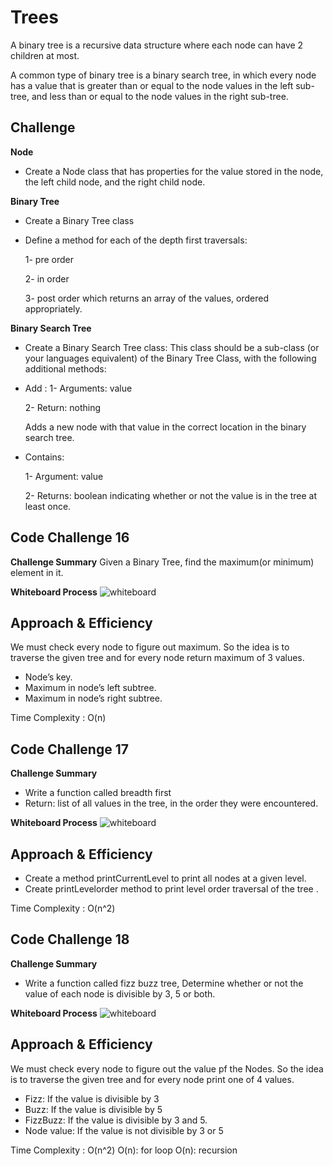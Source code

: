 # Trees
A binary tree is a recursive data structure where each node can have 2 children at most.

A common type of binary tree is a binary search tree, in which every node has a value that is greater than or equal to the node values in the left sub-tree, and less than or equal to the node values in the right sub-tree.

## Challenge
**Node**

* Create a Node class that has properties for the value stored in the node, the left child node, and the right child node.

**Binary Tree**

* Create a Binary Tree class
* Define a method for each of the depth first traversals:
  
  1- pre order

  2- in order

  3- post order which returns an array of the values, ordered appropriately.

**Binary Search Tree**

* Create a Binary Search Tree class: This class should be a sub-class (or your languages equivalent) of the Binary Tree Class, with the following additional methods:

* Add :
  1- Arguments: value
  
  2- Return: nothing

  Adds a new node with that value in the correct location in the binary search tree.

* Contains:

  1- Argument: value

  2- Returns: boolean indicating whether or not the value is in the tree at least once.

## Code Challenge 16

**Challenge Summary**
Given a Binary Tree, find the maximum(or minimum) element in it.

**Whiteboard Process**
![whiteboard](https://am3pap003files.storage.live.com/y4mF6qPXnuC3sa71SNjfbAyxYRwiUkai6K2qgWeqgc5lZHHXHopsk-a_no_LOdMENZlGEZ-VZR1MePcxLIenjr1hPqM-8siPZ8uAWaY7DggTxIdoEgEHsmwIZwgYu2xKq-qFeLZsimFVdZZvo_OUo6vCyphqggk4wC94hLzHnuIwdDBpCk_43kWmmFraGAxkouPPpQG0h6JixtrmQpNvpxrqQ/code%20challenge%2016.png?psid=1&width=1771&height=780)

## Approach & Efficiency

We must check every node to figure out maximum. So the idea is to traverse the given tree and for every node return maximum of 3 values.

* Node’s key.
* Maximum in node’s left subtree.
* Maximum in node’s right subtree.

Time Complexity :  O(n)

## Code Challenge 17

**Challenge Summary**

* Write a function called breadth first
* Return: list of all values in the tree, in the order they were encountered.

**Whiteboard Process**
![whiteboard](https://am3pap003files.storage.live.com/y4mCq1cEAxJyNo_zsqmg4N8KNNuHnROArMarGxWsnW7q2D6O0xmWhg1udkuwWjWoFtYs0KBgYo9ioPFbMnj9Le-G_V9L3LKKkkUtZ5dSlyup3iiiaOrVWoU3EZc-LfymlwyzKXNj6XWrgGBmU7m6NNaNCtkC_Pj33PLmwzVIbwkzgnz1SSJ4gw4MkcwNfyDa9DVgMfy8VbZxIGaFbJQu2Ga7Q/code%20challenge%2017.png?psid=1&width=1331&height=600)

## Approach & Efficiency

* Create a method printCurrentLevel to print all nodes at a given level.
* Create printLevelorder method to print level order traversal of the tree .

Time Complexity :  O(n^2) 

## Code Challenge 18

**Challenge Summary**

* Write a function called fizz buzz tree, Determine whether or not the value of each node is divisible by 3, 5 or both.

**Whiteboard Process**
![whiteboard](https://am3pap003files.storage.live.com/y4mJYON2j570X5cWktYjjWSkZdUuo3tZAYyvX9CA3U4YaQnVoin4cKWlytLdU97LyJ_C_GMIL22EANS9xzHAZtlhxPeqgxwuy7l3FNxeNAGedytYReQ8G0lTQ6RL5ba3JT1-0eNjaTj1wNN0w2plA05OnrM_x0Crk4FQXuBvikZ-ukYeYv8gamcO2-enMR_kfcP_EQxuAovziaqvw4TlN3W9g/code%2018.png?psid=1&width=1421&height=706)
## Approach & Efficiency

We must check every node to figure out the value pf the Nodes. So the idea is to traverse the given tree and for every node print one of 4 values.

* Fizz: If the value is divisible by 3
* Buzz: If the value is divisible by 5
* FizzBuzz: If the value is divisible by 3 and 5.
* Node value: If the value is not divisible by 3 or 5

Time Complexity :  O(n^2)
O(n): for loop
O(n): recursion
